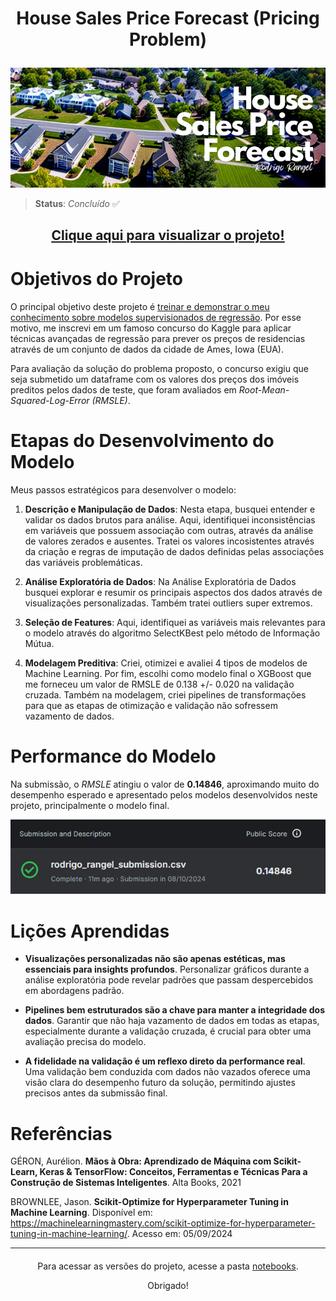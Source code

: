 <h1><p align= "center"><b>House Sales Price Forecast (Pricing Problem)</b></p></h1>

<p align= "center">
<a href="https://www.kaggle.com/competitions/house-prices-advanced-regression-techniques"><img src= "img/house-sales-price-forecast-cover.png" alt= "house price prediction cover"></a>
</p>

> **Status**: *Concluído* ✅

<h2 align= "center"><p><a href= "https://nbviewer.org/github/rodrigo-rngl/data-science-portfolio/blob/master/projects/house-sales-price-forecast/notebooks/House%20Sales%20Price%20Forecast%20%28pt-br%29.ipynb"><u>Clique aqui para visualizar o projeto!</u></a></p></h2> 

<div style= "margin: 40px;"></div>

# Objetivos do Projeto

O principal objetivo deste projeto é <u>treinar e demonstrar o meu conhecimento sobre modelos supervisionados de regressão</u>. Por esse motivo, me inscrevi em um famoso concurso do Kaggle para aplicar técnicas avançadas de regressão para prever os preços de residencias através de um conjunto de dados da cidade de Ames, Iowa (EUA).

Para avaliação da solução do problema proposto, o concurso exigiu que seja submetido um dataframe com os valores dos preços dos imóveis preditos pelos dados de teste, que foram avaliados em *Root-Mean-Squared-Log-Error (RMSLE)*. 

<div style= "margin: 20px;"></div>

# Etapas do Desenvolvimento do Modelo

Meus passos estratégicos para desenvolver o modelo:

1) **Descrição e Manipulação de Dados**: Nesta etapa, busquei entender e validar os dados brutos para análise. Aqui, identifiquei inconsistências em variáveis que possuem associação com outras, através da análise de valores zerados e ausentes. Tratei os valores incosistentes através da criação e regras de imputação de dados definidas pelas associações das variáveis problemáticas.

2) **Análise Exploratória de Dados**: Na Análise Exploratória de Dados busquei explorar e resumir os principais aspectos dos dados através de visualizações personalizadas. Também tratei outliers super extremos.

3) **Seleção de Features**: Aqui, identifiquei as variáveis mais relevantes para o modelo através do algoritmo SelectKBest pelo método de Informação Mútua.

4) **Modelagem Preditiva**: Criei, otimizei e avaliei 4 tipos de modelos de Machine Learning. Por fim, escolhi como modelo final o XGBoost que me forneceu um valor de RMSLE de 0.138 +/- 0.020 na validação cruzada. Também na modelagem, criei pipelines de transformações para que as etapas de otimização e validação não sofressem vazamento de dados.

 
<div style= "margin: 20px;"></div>

# Performance do Modelo
Na submissão, o *RMSLE* atingiu o valor de **0.14846**, aproximando muito do desempenho esperado e apresentado pelos modelos desenvolvidos neste projeto, principalmente o modelo final.

<p align= "center">
<a><img src= "img/rodrigo_rangel_submission.png" alt= "performance do modelo"></a>
</p>

<div style= "margin: 20px;"></div>

# Lições Aprendidas

- **Visualizações personalizadas não são apenas estéticas, mas essenciais para insights profundos**. Personalizar gráficos durante a análise exploratória pode revelar padrões que passam despercebidos em abordagens padrão.

- **Pipelines bem estruturados são a chave para manter a integridade dos dados**. Garantir que não haja vazamento de dados em todas as etapas, especialmente durante a validação cruzada, é crucial para obter uma avaliação precisa do modelo.

- **A fidelidade na validação é um reflexo direto da performance real**. Uma validação bem conduzida com dados não vazados oferece uma visão clara do desempenho futuro da solução, permitindo ajustes precisos antes da submissão final.

<div style= "margin: 20px;"></div>

#  Referências

GÉRON, Aurélion. **Mãos à Obra: Aprendizado de Máquina com Scikit-Learn, Keras & TensorFlow: Conceitos, Ferramentas e Técnicas Para a Construção de Sistemas Inteligentes**. Alta Books, 2021

BROWNLEE, Jason. **Scikit-Optimize for Hyperparameter Tuning in Machine Learning**. Disponível em: <https://machinelearningmastery.com/scikit-optimize-for-hyperparameter-tuning-in-machine-learning/>. Acesso em: 05/09/2024

<hr></hr>
<div style= "margin: 20px;"></div>

<p align= "center">Para acessar as versões do projeto, acesse a pasta <a href= "https://github.com/rodrigo-rngl/data-science-portfolio/tree/master/projects/house-sales-price-forecast/notebooks">notebooks</a>.</p>
<p align= "center">Obrigado!</p>
